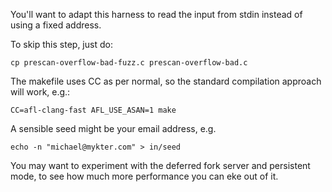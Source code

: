 You'll want to adapt this harness to read the input from stdin instead of using a fixed address.

To skip this step, just do:

    cp prescan-overflow-bad-fuzz.c prescan-overflow-bad.c

The makefile uses CC as per normal, so the standard compilation approach will work, e.g.:

    CC=afl-clang-fast AFL_USE_ASAN=1 make

A sensible seed might be your email address, e.g.

    echo -n "michael@mykter.com" > in/seed

You may want to experiment with the deferred fork server and persistent mode, to see how much more performance you can
eke out of it.
